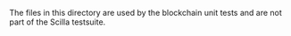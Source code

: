 The files in this directory are used by the blockchain unit tests
and are not part of the Scilla testsuite.
